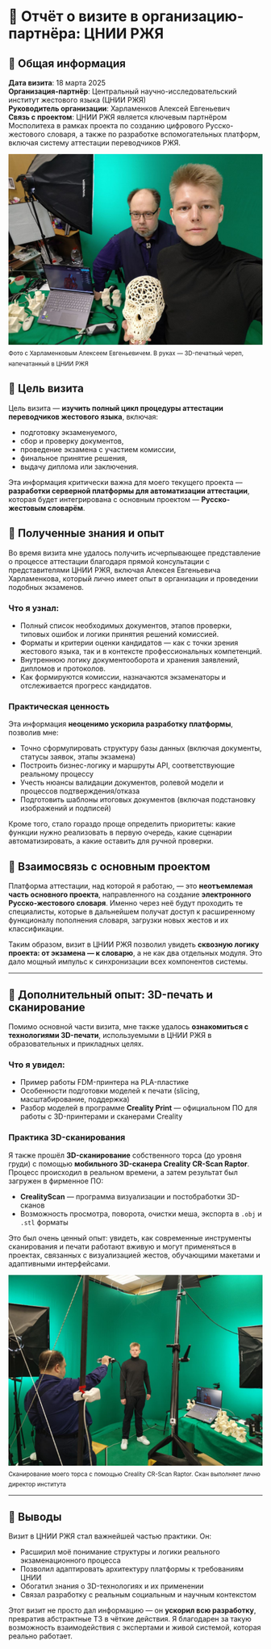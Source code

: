 # 🏢 Отчёт о визите в организацию-партнёра: ЦНИИ РЖЯ

## 📍 Общая информация

**Дата визита**: 18 марта 2025  
**Организация-партнёр**: Центральный научно-исследовательский институт жестового языка (ЦНИИ РЖЯ)  
**Руководитель организации**: Харламенков Алексей Евгеньевич  
**Связь с проектом**: ЦНИИ РЖЯ является ключевым партнёром Мосполитеха в рамках проекта по созданию цифрового Русско-жестового словаря, а также по разработке вспомогательных платформ, включая систему аттестации переводчиков РЖЯ.

![Фото с директором ЦНИИ РЖЯ и 3D-моделью](https://github.com/Half-dirty/practice-2025-1/blob/master/docs/images/photo1.jpg?raw=true)  
<sub>Фото с Харламенковым Алексеем Евгеньевичем. В руках — 3D-печатный череп, напечатанный в ЦНИИ РЖЯ</sub>

## 🎯 Цель визита

Цель визита — **изучить полный цикл процедуры аттестации переводчиков жестового языка**, включая:

- подготовку экзаменуемого,
- сбор и проверку документов,
- проведение экзамена с участием комиссии,
- финальное принятие решения,
- выдачу диплома или заключения.

Эта информация критически важна для моего текущего проекта — **разработки серверной платформы для автоматизации аттестации**, которая будет интегрирована с основным проектом — **Русско-жестовым словарём**.

## 🧠 Полученные знания и опыт

Во время визита мне удалось получить исчерпывающее представление о процессе аттестации благодаря прямой консультации с представителями ЦНИИ РЖЯ, включая Алексея Евгеньевича Харламенкова, который лично имеет опыт в организации и проведении подобных экзаменов.

### Что я узнал:

- Полный список необходимых документов, этапов проверки, типовых ошибок и логики принятия решений комиссией.
- Форматы и критерии оценки кандидатов — как с точки зрения жестового языка, так и в контексте профессиональных компетенций.
- Внутреннюю логику документооборота и хранения заявлений, дипломов и протоколов.
- Как формируются комиссии, назначаются экзаменаторы и отслеживается прогресс кандидатов.

### Практическая ценность

Эта информация **неоценимо ускорила разработку платформы**, позволив мне:

- Точно сформулировать структуру базы данных (включая документы, статусы заявок, этапы экзамена)
- Построить бизнес-логику и маршруты API, соответствующие реальному процессу
- Учесть нюансы валидации документов, ролевой модели и процессов подтверждения/отказа
- Подготовить шаблоны итоговых документов (включая подстановку изображений и подписей)

Кроме того, стало гораздо проще определить приоритеты: какие функции нужно реализовать в первую очередь, какие сценарии автоматизировать, а какие оставить для ручной проверки.

## 🧩 Взаимосвязь с основным проектом

Платформа аттестации, над которой я работаю, — это **неотъемлемая часть основного проекта**, направленного на создание **электронного Русско-жестового словаря**. Именно через неё будут проходить те специалисты, которые в дальнейшем получат доступ к расширенному функционалу пополнения словаря, загрузки новых жестов и их классификации.

Таким образом, визит в ЦНИИ РЖЯ позволил увидеть **сквозную логику проекта: от экзамена — к словарю**, а не как два отдельных модуля. Это дало мощный импульс к синхронизации всех компонентов системы.

---

## 🧪 Дополнительный опыт: 3D-печать и сканирование

Помимо основной части визита, мне также удалось **ознакомиться с технологиями 3D-печати**, используемыми в ЦНИИ РЖЯ в образовательных и прикладных целях.

### Что я увидел:

- Пример работы FDM-принтера на PLA-пластике
- Особенности подготовки моделей к печати (slicing, масштабирование, поддержка)
- Разбор моделей в программе **Creality Print** — официальном ПО для работы с 3D-принтерами и сканерами Creality

### Практика 3D-сканирования

Я также прошёл **3D-сканирование** собственного торса (до уровня груди) с помощью **мобильного 3D-сканера Creality CR-Scan Raptor**. Процесс происходил в реальном времени, а затем результат был загружен в фирменное ПО:

- **CrealityScan** — программа визуализации и постобработки 3D-сканов
- Возможность просмотра, поворота, очистки меша, экспорта в `.obj` и `.stl` форматы

Это был очень ценный опыт: увидеть, как современные инструменты сканирования и печати работают вживую и могут применяться в проектах, связанных с визуализацией жестов, обучающими макетами и адаптивными интерфейсами.

![Процесс 3D-сканирования](https://github.com/Half-dirty/practice-2025-1/blob/master/docs/images/photo2.jpg?raw=true)  
<sub>Сканирование моего торса с помощью Creality CR-Scan Raptor. Скан выполняет лично директор института</sub>

---

## 🧾 Выводы

Визит в ЦНИИ РЖЯ стал важнейшей частью практики. Он:

- Расширил моё понимание структуры и логики реального экзаменационного процесса
- Позволил адаптировать архитектуру платформы к требованиям ЦНИИ
- Обогатил знания о 3D-технологиях и их применении
- Связал разработку с реальным социальным и научным контекстом

Этот визит не просто дал информацию — он **ускорил всю разработку**, превратив абстрактные ТЗ в чёткие действия. Я благодарен за такую возможность взаимодействия с экспертами и живой системой, которая реально работает.
